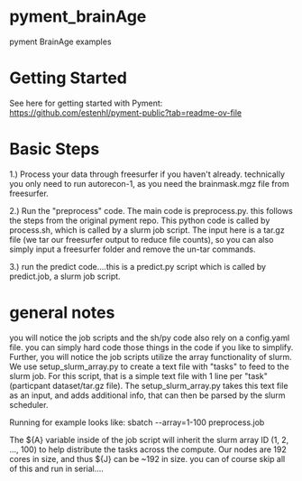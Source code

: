 # pyment_brainAge
pyment BrainAge examples


# Getting Started

See here for getting started with Pyment:
https://github.com/estenhl/pyment-public?tab=readme-ov-file

# Basic Steps

1.) Process your data through freesurfer if you haven't already. technically you only need to run autorecon-1, as you need the brainmask.mgz file from freesurfer.

2.) Run the "preprocess" code. The main code is preprocess.py. this follows the steps from the original pyment repo. This python code is called by process.sh, which is called by a slurm job script. The input here is a tar.gz file (we tar our freesurfer output to reduce file counts), so you can also simply input a freesurfer folder and remove the un-tar commands.

3.) run the predict code....this is a predict.py script which is called by predict.job, a slurm job script. 

# general notes

you will notice the job scripts and the sh/py code also rely on a config.yaml file. you can simply hard code those things in the code if you like to simplify.  Further, you will notice the job scripts utilize the array functionality of slurm. We use setup_slurm_array.py to create a text file with "tasks" to feed to the slurm job. For this script, that is a simple text file with 1 line per "task" (particpant dataset/tar.gz file). The setup_slurm_array.py takes this text file as an input, and adds additional info, that can then be parsed by the slurm scheduler.  


Running for example looks like:
sbatch --array=1-100 preprocess.job

The ${A} variable inside of the job script will inherit the slurm array ID (1, 2, ..., 100) to help distribute the tasks across the compute.  Our nodes are 192 cores in size, and thus ${J} can be ~192 in size. you can of course skip all of this and run in serial....





